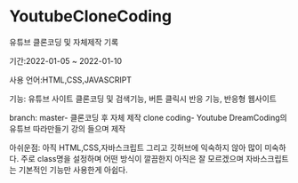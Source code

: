 # YoutubeCloneCoding
유튜브 클론코딩 및 자체제작 기록

기간:2022-01-05 ~ 2022-01-10

사용 언어:HTML,CSS,JAVASCRIPT

기능: 유튜브 사이트 클론코딩 및 검색기능, 버튼 클릭시 반응 기능, 반응형 웹사이트

branch:
master- 클론코딩 후 자체 제작
clone coding- Youtube DreamCoding의 유튜브 따라만들기 강의 들으며 제작

아쉬운점:
아직 HTML,CSS,자바스크립트 그리고 깃허브에 익숙하지 않아 많이 미숙하다.
주로 class명을 설정하며 어떤 방식이 깔끔한지 아직은 잘 모르겠으며 자바스크립트는 기본적인 기능만 사용한게 아쉽다.
